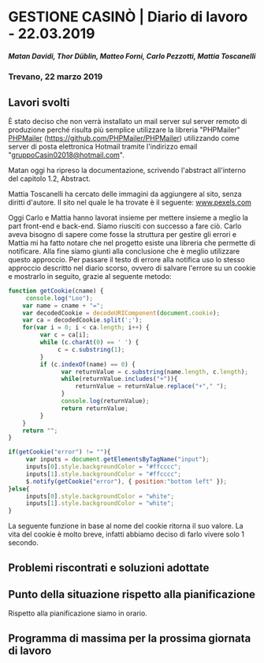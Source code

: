 # GESTIONE CASINÒ | Diario di lavoro - 22.03.2019
##### Matan Davidi, Thor Düblin, Matteo Forni, Carlo Pezzotti, Mattia Toscanelli
### Trevano, 22 marzo 2019

## Lavori svolti
È stato deciso che non verrà installato un mail server sul server remoto di produzione perché risulta più semplice utilizzare la libreria "PHPMailer" [PHPMailer](https://github.com/PHPMailer/PHPMailer) (https://github.com/PHPMailer/PHPMailer) utilizzando come server di posta elettronica Hotmail tramite l'indirizzo email "gruppoCasin02018@hotmail.com".

Matan oggi ha ripreso la documentazione, scrivendo l'abstract all'interno del capitolo 1.2, Abstract.

Mattia Toscanelli ha cercato delle immagini da aggiungere al sito, senza diritti d'autore. Il sito nel quale le ha trovate è il seguente: www.pexels.com

Oggi Carlo e Mattia hanno lavorat insieme per mettere insieme a meglio la part front-end e back-end. Siamo riusciti con successo a fare ciò. Carlo aveva bisogno di sapere come fosse la struttura per gestire gli errori e Mattia mi ha fatto notare che nel progetto esiste una libreria che permette di notificare. Alla fine siamo giunti alla conclusione che è meglio utilizzare questo approccio.
Per passare il testo di errore alla notifica uso lo stesso approccio descritto nel diario scorso, ovvero di salvare l'errore su un cookie e mostrarlo in seguito, grazie al seguente metodo:

```javascript
function getCookie(cname) {
     console.log("Loo");
    var name = cname + "=";
    var decodedCookie = decodeURIComponent(document.cookie);
    var ca = decodedCookie.split(';');
    for(var i = 0; i < ca.length; i++) {
         var c = ca[i];
         while (c.charAt(0) == ' ') {
              c = c.substring(1);
         }
         if (c.indexOf(name) == 0) {
               var returnValue = c.substring(name.length, c.length);
               while(returnValue.includes("+")){
                   returnValue = returnValue.replace("+"," ");
               }
               console.log(returnValue);
               return returnValue;
         }
    }
    return "";
}

if(getCookie("error") != ""){
     var inputs = document.getElementsByTagName("input");
     inputs[0].style.backgroundColor = "#ffcccc";
     inputs[1].style.backgroundColor = "#ffcccc";
     $.notify(getCookie("error"), { position:"bottom left" });          
}else{
     inputs[0].style.backgroundColor = "white";
     inputs[1].style.backgroundColor = "white";
}
```
La seguente funzione in base al nome del cookie ritorna il suo valore.
La vita del cookie è molto breve, infatti abbiamo deciso di farlo vivere solo 1 secondo.


##  Problemi riscontrati e soluzioni adottate


##  Punto della situazione rispetto alla pianificazione
Rispetto alla pianificazione siamo in orario.

## Programma di massima per la prossima giornata di lavoro
